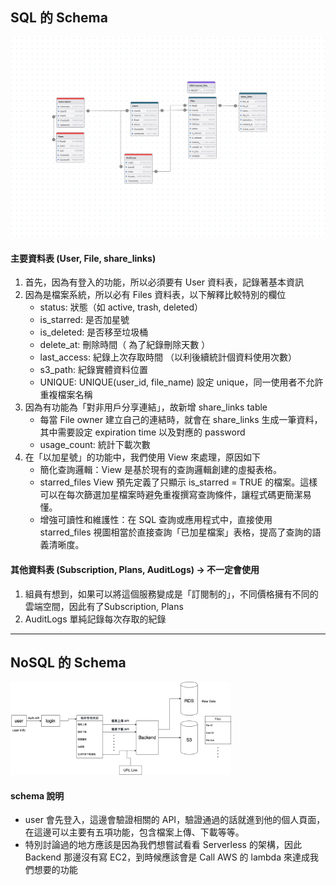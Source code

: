 ## SQL 的 Schema
<img src="SQLschema.png"/>

#### 主要資料表 (User, File, share_links)
1. 首先，因為有登入的功能，所以必須要有 User 資料表，記錄著基本資訊
2. 因為是檔案系統，所以必有 Files 資料表，以下解釋比較特別的欄位
   - status: 狀態（如 active, trash, deleted）
   - is_starred: 是否加星號
   - is_deleted: 是否移至垃圾桶
   - delete_at: 刪除時間（ 為了紀錄刪除天數 ）
   - last_access: 紀錄上次存取時間 （以利後續統計個資料使用次數）
   - s3_path: 紀錄實體資料位置
   - UNIQUE:  UNIQUE(user_id, file_name) 設定 unique，同一使用者不允許重複檔案名稱
3. 因為有功能為「對非用戶分享連結」，故新增 share_links table
   - 每當 File owner 建立自己的連結時，就會在 share_links 生成一筆資料，其中需要設定 expiration time 以及對應的 password
   - usage_count: 統計下載次數
4. 在「以加星號」的功能中，我們使用 View 來處理，原因如下
   - 簡化查詢邏輯：View 是基於現有的查詢邏輯創建的虛擬表格。
   - starred_files View 預先定義了只顯示 is_starred = TRUE 的檔案。這樣可以在每次篩選加星檔案時避免重複撰寫查詢條件，讓程式碼更簡潔易懂。
   - 增強可讀性和維護性：在 SQL 查詢或應用程式中，直接使用 starred_files 視圖相當於直接查詢「已加星檔案」表格，提高了查詢的語義清晰度。

#### 其他資料表 (Subscription, Plans, AuditLogs) -> 不一定會使用
1. 組員有想到，如果可以將這個服務變成是「訂閱制的」，不同價格擁有不同的雲端空間，因此有了Subscription, Plans
2. AuditLogs 單純記錄每次存取的紀錄


---
## NoSQL 的 Schema

<img src="NoSQL.png" width="70%"/>

#### schema 說明
- user 會先登入，這邊會驗證相關的 API，驗證通過的話就進到他的個人頁面，在這邊可以主要有五項功能，包含檔案上傳、下載等等。
- 特別討論過的地方應該是因為我們想嘗試看看 Serverless 的架構，因此 Backend 那邊沒有寫 EC2，到時候應該會是 Call AWS 的 lambda 來達成我們想要的功能
